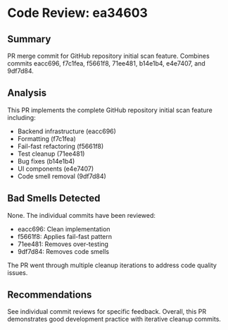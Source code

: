 # Code Review: ea34603

## Summary
PR merge commit for GitHub repository initial scan feature. Combines commits eacc696, f7c1fea, f5661f8, 71ee481, b14e1b4, e4e7407, and 9df7d84.

## Analysis
This PR implements the complete GitHub repository initial scan feature including:
- Backend infrastructure (eacc696)
- Formatting (f7c1fea)
- Fail-fast refactoring (f5661f8)
- Test cleanup (71ee481)
- Bug fixes (b14e1b4)
- UI components (e4e7407)
- Code smell removal (9df7d84)

## Bad Smells Detected
None. The individual commits have been reviewed:
- eacc696: Clean implementation
- f5661f8: Applies fail-fast pattern
- 71ee481: Removes over-testing
- 9df7d84: Removes code smells

The PR went through multiple cleanup iterations to address code quality issues.

## Recommendations
See individual commit reviews for specific feedback. Overall, this PR demonstrates good development practice with iterative cleanup commits.
